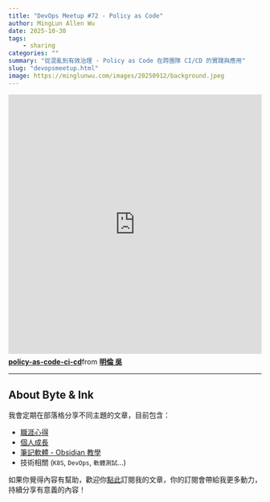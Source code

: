 ```yaml
---
title: "DevOps Meetup #72 - Policy as Code"
author: MingLun Allen Wu
date: 2025-10-30
tags: 
    - sharing
categories: ""
summary: "從混亂到有效治理 - Policy as Code 在跨團隊 CI/CD 的實踐與應用" 
slug: "devopsmeetup.html"
image: https://minglunwu.com/images/20250912/background.jpeg
---
```


<iframe src="https://www.slideshare.net/slideshow/embed_code/key/c2YNxm4rdupfje" width="610" height="515"frameborder="0" marginwidth="0" marginheight="0" scrolling="no"style="border: var(--border-1) solid #CCC; border-width:1px; margin-bottom:5px; max-width:100%;"allowfullscreen></iframe><div style="margin-bottom:5px"><strong><a href="https://www.slideshare.net/slideshow/policy-as-code-ci-cd/283981594" title="policy-as-code-ci-cd" target="_blank">policy-as-code-ci-cd</a></strong>from <strong><a href="https://www.slideshare.net/ssuser6f20d61" target="_blank">明倫 吳</a></strong></div>

---

## About Byte & Ink

我會定期在部落格分享不同主題的文章，目前包含：

+ [職涯心得](https://minglunwu.com/tags/career/)
+ [個人成長](https://minglunwu.com/categories/weekly-reflection/)
+ [筆記軟體 - Obsidian 教學](http://minglunwu.com/categories/obsidian/)
+ 技術相關 (`K8S`, `DevOps`, `軟體測試`...) 

如果你覺得內容有幫助，歡迎你[點此](https://minglunwu.substack.com/subscribe)訂閱我的文章，你的訂閱會帶給我更多動力，持續分享有意義的內容！
